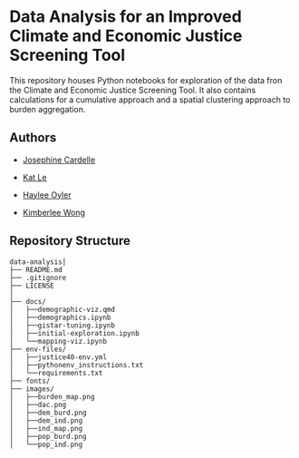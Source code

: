 # Data Analysis for an Improved Climate and Economic Justice Screening Tool 

This repository houses Python notebooks for exploration of the data fron the Climate and Economic Justice Screening Tool. It also contains calculations for a cumulative approach and a spatial clustering approach to burden aggregation.

## Authors
- [Josephine Cardelle](https://github.com/jocardelle)
  
- [Kat Le](https://github.com/katleyq)
  
- [Haylee Oyler](https://github.com/haylee360)
  
- [Kimberlee Wong](https://github.com/kimberleewong)

## Repository Structure
```
data-analysis│
├── README.md                                          
├── .gitignore
├── LICENSE              
│
├── docs/                      
│   ├──demographic-viz.qmd
│   ├──demographics.ipynb
│   ├──gistar-tuning.ipynb
│   ├──initial-exploration.ipynb
│   └──mapping-viz.ipynb
├── env-files/                      
│   ├──justice40-env.yml
│   ├──pythonenv_instructions.txt
│   └──requirements.txt
├── fonts/                      
├── images/                      
│   ├──burden_map.png
│   ├──dac.png
│   ├──dem_burd.png
│   ├──dem_ind.png
│   ├──ind_map.png
│   ├──pop_burd.png
│   └──pop_ind.png
```
